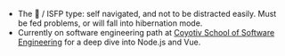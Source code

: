 - The 🦔 / ISFP type: self navigated, and not to be distracted easily. Must be fed problems, or will fall into hibernation mode.
- Currently on software engineering path at [Coyotiv School of Software Engineering](https://www.coyotiv.com/school-of-software-engineering/full-time/) for a deep dive into Node.js and Vue.

